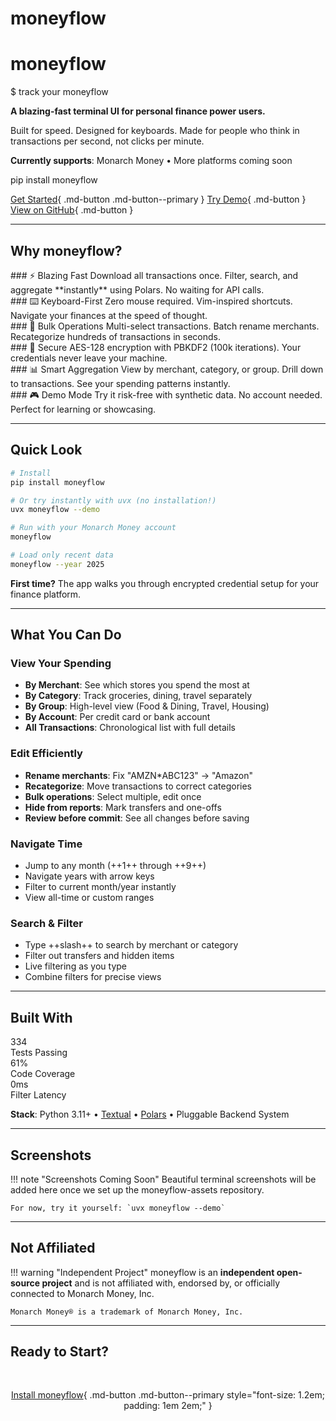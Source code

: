 # moneyflow

<div class="hero" markdown>

# moneyflow

<p class="tagline">$ track your moneyflow</p>

**A blazing-fast terminal UI for personal finance power users.**

Built for speed. Designed for keyboards. Made for people who think in transactions per second, not clicks per minute.

**Currently supports**: Monarch Money • More platforms coming soon

<div class="install-command">
pip install moneyflow
</div>

[Get Started](getting-started/installation.md){ .md-button .md-button--primary }
[Try Demo](getting-started/quickstart.md#demo-mode){ .md-button }
[View on GitHub](https://github.com/wesm/moneyflow){ .md-button }

</div>

---

## Why moneyflow?

<div class="feature-grid" markdown>

<div class="feature-card" markdown>
### ⚡ Blazing Fast
Download all transactions once. Filter, search, and aggregate **instantly** using Polars. No waiting for API calls.
</div>

<div class="feature-card" markdown>
### ⌨️ Keyboard-First
Zero mouse required. Vim-inspired shortcuts. Navigate your finances at the speed of thought.
</div>

<div class="feature-card" markdown>
### 🎯 Bulk Operations
Multi-select transactions. Batch rename merchants. Recategorize hundreds of transactions in seconds.
</div>

<div class="feature-card" markdown>
### 🔐 Secure
AES-128 encryption with PBKDF2 (100k iterations). Your credentials never leave your machine.
</div>

<div class="feature-card" markdown>
### 📊 Smart Aggregation
View by merchant, category, or group. Drill down to transactions. See your spending patterns instantly.
</div>

<div class="feature-card" markdown>
### 🎮 Demo Mode
Try it risk-free with synthetic data. No account needed. Perfect for learning or showcasing.
</div>

</div>

---

## Quick Look

```bash
# Install
pip install moneyflow

# Or try instantly with uvx (no installation!)
uvx moneyflow --demo

# Run with your Monarch Money account
moneyflow

# Load only recent data
moneyflow --year 2025
```

**First time?** The app walks you through encrypted credential setup for your finance platform.

---

## What You Can Do

### View Your Spending

- **By Merchant**: See which stores you spend the most at
- **By Category**: Track groceries, dining, travel separately
- **By Group**: High-level view (Food & Dining, Travel, Housing)
- **By Account**: Per credit card or bank account
- **All Transactions**: Chronological list with full details

### Edit Efficiently

- **Rename merchants**: Fix "AMZN*ABC123" → "Amazon"
- **Recategorize**: Move transactions to correct categories
- **Bulk operations**: Select multiple, edit once
- **Hide from reports**: Mark transfers and one-offs
- **Review before commit**: See all changes before saving

### Navigate Time

- Jump to any month (++1++ through ++9++)
- Navigate years with arrow keys
- Filter to current month/year instantly
- View all-time or custom ranges

### Search & Filter

- Type ++slash++ to search by merchant or category
- Filter out transfers and hidden items
- Live filtering as you type
- Combine filters for precise views

---

## Built With

<div class="metrics">
<div class="metric">
  <div class="metric-value">334</div>
  <div class="metric-label">Tests Passing</div>
</div>
<div class="metric">
  <div class="metric-value">61%</div>
  <div class="metric-label">Code Coverage</div>
</div>
<div class="metric">
  <div class="metric-value">0ms</div>
  <div class="metric-label">Filter Latency</div>
</div>
</div>

**Stack**: Python 3.11+ • [Textual](https://textual.textualize.io/) • [Polars](https://pola.rs/) • Pluggable Backend System

---

## Screenshots

!!! note "Screenshots Coming Soon"
    Beautiful terminal screenshots will be added here once we set up the moneyflow-assets repository.

    For now, try it yourself: `uvx moneyflow --demo`

---

## Not Affiliated

!!! warning "Independent Project"
    moneyflow is an **independent open-source project** and is not affiliated with, endorsed by, or officially connected to Monarch Money, Inc.

    Monarch Money® is a trademark of Monarch Money, Inc.

---

## Ready to Start?

<div style="text-align: center; margin: 3rem 0;">

[Install moneyflow](getting-started/installation.md){ .md-button .md-button--primary style="font-size: 1.2em; padding: 1em 2em;" }

</div>
